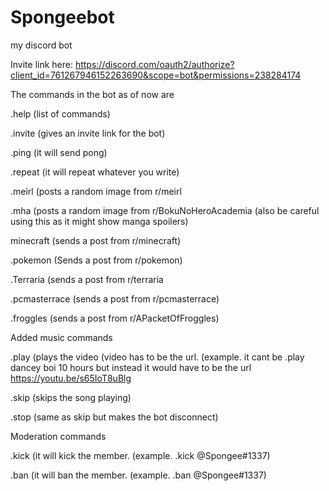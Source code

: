 # Spongeebot
my discord bot

Invite link here: https://discord.com/oauth2/authorize?client_id=761267946152263690&scope=bot&permissions=238284174



The commands in the bot as of now are

.help (list of commands)

.invite (gives an invite link for the bot)

.ping (it will send pong)

.repeat (it will repeat whatever you write)

.meirl (posts a random image from r/meirl

.mha (posts a random image from r/BokuNoHeroAcademia (also be careful using this as it might show manga spoilers)

minecraft (sends a post from r/minecraft)

.pokemon (Sends a post from r/pokemon)

.Terraria (sends a post from r/terraria

.pcmasterrace (sends a post from r/pcmasterrace)

.froggles (sends a post from r/APacketOfFroggles)

Added music commands

.play (plays the video (video has to be the url. (example. it cant be .play dancey boi 10 hours but instead it would have to be the url https://youtu.be/s65IoT8uBlg 

.skip (skips the song playing)

.stop (same as skip but makes the bot disconnect)

Moderation commands

.kick (it will kick the member. (example. .kick @Spongee#1337)

.ban (it will ban the member. (example. .ban @Spongee#1337)
